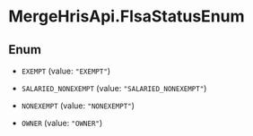 # MergeHrisApi.FlsaStatusEnum

## Enum


* `EXEMPT` (value: `"EXEMPT"`)

* `SALARIED_NONEXEMPT` (value: `"SALARIED_NONEXEMPT"`)

* `NONEXEMPT` (value: `"NONEXEMPT"`)

* `OWNER` (value: `"OWNER"`)


